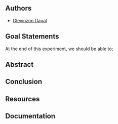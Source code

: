 ## Authors

- [Glevinzon Dapal](https://app.identifi.com/profile/00a0128bdc38887a855480f7c38ffe84)

## Goal Statements

At the end of this experiment, we should be able to;

## Abstract

## Conclusion

## Resources

## Documentation
